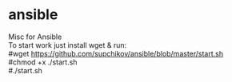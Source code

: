 # ansible

Misc for Ansible <br />
To start work just install wget & run: <br />
#wget https://github.com/supchikov/ansible/blob/master/start.sh <br />
#chmod +x ./start.sh <br />
#./start.sh <br />
